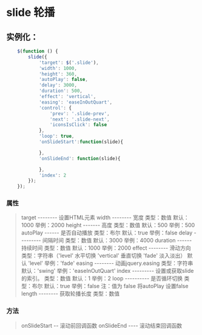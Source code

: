 # slide 轮播
## 实例化：
```javascript
    $(function () {
        slide({
            'target': $('.slide'),
            'width': 1000,
            'height': 360,
            'autoPlay': false,
            'delay': 3000,
            'duration': 500,
            'effect': 'vertical',
            'easing': 'easeInOutQuart',
            'control': {
                'prev': '.slide-prev',
                'next': '.slide-next',
                'iconsIsClick': false
            },
            'loop': true,
            'onSlideStart':function(slide){

            },
            'onSlideEnd': function(slide){

            },
            'index': 2
        });
    });
```

### 属性
> target -------- 设置HTML元素
> width --------  宽度  类型：数值 默认：1000  举例：2000
> height -------  高度 类型：数值 默认：500  举例：500
> autoPlay ------ 是否自动播放  类型：布尔  默认：true  举例：false
> delay --------- 间隔时间 类型：数值   默认：3000  举例：4000
> duration ------ 持续时间 类型：数值   默认：1000  举例：2000
> effect -------- 滑动方向  类型：字符串（'level' 水平切换 'vertical' 垂直切换 'fade' 淡入淡出）  默认 'level' 举例：'fade'
> easing -------- 动画jquery.easing  类型：字符串   默认：'swing'  举例：'easeInOutQuart'
> index --------- 设置或获取slide的索引。 类型：数值   默认：1  举例：2
> loop ---------- 是否循环切换  类型：布尔  默认：true  举例：false   注：值为 false 将autoPlay 设置false
> length -------- 获取轮播长度 类型：数值

### 方法
> onSlideStart -- 滚动前回调函数
> onSlideEnd ---- 滚动结束回调函数

